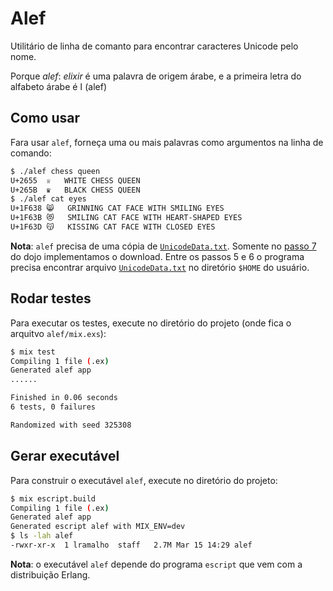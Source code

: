 # Alef

Utilitário de linha de comanto para encontrar caracteres Unicode pelo nome.

Porque _alef_: _elixir_ é uma palavra de origem árabe, e a primeira letra do alfabeto árabe é ا (alef)


## Como usar

Fara usar `alef`, forneça uma ou mais palavras como argumentos na linha de comando:

```bash
$ ./alef chess queen
U+2655	♕	WHITE CHESS QUEEN
U+265B	♛	BLACK CHESS QUEEN
$ ./alef cat eyes
U+1F638	😸	GRINNING CAT FACE WITH SMILING EYES
U+1F63B	😻	SMILING CAT FACE WITH HEART-SHAPED EYES
U+1F63D	😽	KISSING CAT FACE WITH CLOSED EYES
```

__Nota__: `alef` precisa de uma cópia de [`UnicodeData.txt`](http://www.unicode.org/Public/UNIDATA/UnicodeData.txt). Somente no [passo 7](https://github.com/ramalho/alef/tree/master/passos/7) do dojo implementamos o download. Entre os passos 5 e 6 o programa precisa encontrar arquivo [`UnicodeData.txt`](http://www.unicode.org/Public/UNIDATA/UnicodeData.txt) no diretório `$HOME` do usuário.


## Rodar testes

Para executar os testes, execute no diretório do projeto (onde fica o arquitvo `alef/mix.exs`):

```bash
$ mix test
Compiling 1 file (.ex)
Generated alef app
......

Finished in 0.06 seconds
6 tests, 0 failures

Randomized with seed 325308
```


## Gerar executável

Para construir o executável `alef`, execute no diretório do projeto:

```bash
$ mix escript.build
Compiling 1 file (.ex)
Generated alef app
Generated escript alef with MIX_ENV=dev
$ ls -lah alef
-rwxr-xr-x  1 lramalho  staff   2.7M Mar 15 14:29 alef
```

__Nota__: o executável `alef` depende do programa `escript` que vem com a distribuição Erlang.
